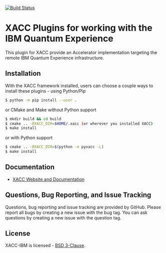 [![Build Status](https://travis-ci.org/ORNL-QCI/xacc-ibm.svg?branch=master)](https://travis-ci.org/ORNL-QCI/xacc-ibm)

# XACC Plugins for working with the IBM Quantum Experience
This plugin for XACC provide an Accelerator implementation targeting the remote IBM Quantum Experience infrastructure.

Installation
------------
With the XACC framework installed, users can choose a couple ways to install these plugins - using Python/Pip
```bash
$ python -m pip install --user .
```
or CMake and Make without Python support
```bash
$ mkdir build && cd build
$ cmake .. -DXACC_DIR=$HOME/.xacc (or wherever you installed XACC)
$ make install 
```
or with Python support
```bash
$ cmake .. -DXACC_DIR=$(python -m pyxacc -L)
$ make install
```

Documentation
-------------

* [XACC Website and Documentation ](https://xacc.readthedocs.io)

Questions, Bug Reporting, and Issue Tracking
--------------------------------------------

Questions, bug reporting and issue tracking are provided by GitHub. Please
report all bugs by creating a new issue with the bug tag. You can ask
questions by creating a new issue with the question tag.

License
-------

XACC-IBM is licensed - [BSD 3-Clause](LICENSE).
